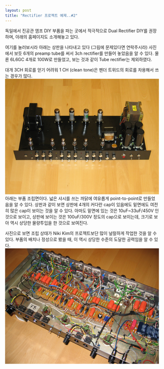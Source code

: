 ```yaml
---
layout: post
title: "Rectifier 프로젝트 예제..#2"
---
```



독일에서 진공관 앰프 DIY 부품을 파는 곳에서 적극적으로 Dual Rectifier DIY를 권장하며, 아래의 홈페이지도 소개해놓고 있다.

여기를 눌러보시라
아래는 상판을 나타내고 있다 (그림에 문제있다면 연락주시라)
사진에서 보듯 6개의 preamp tube를 써서 3ch rectifier를 만들어 놓았음을 알 수 있다.
물론 6L6GC 4개로 100W로 만들었고, 보는 것과 같이 Tube rectifier는 제외하였다.

대개 3CH 회로를 얻기 어려워 1 CH (clean tone)은 펜더 트위드의 회로를 차용해서 쓰는 경우가 많다.
![image](/assets/images/0426620eef0e733234daee798b22be30.jpg)
아래는 부품 조립면이다. 넓은 샤시를 쓰는 까닭에 여유롭게 point-to-point로 만들었음을 알 수 있다. 상판과 같이 보면 상판에 4개의 커다란 cap이 있음에도 밑면에도 여전히 많은 cap이 보이는 것을 알 수 있다. 아마도 밑면에 있는 것은 10uF~33uF/450V 인것으로 보이고, 상판에 보이는 것은 100uF/300V 정도의 cap으로 보이는데, 크기로 보아 역시 상당한 물량투입을 한 것으로 보여진다.

사진으로 보면 조립 상태가 Niki Kim의 프로젝트보단 많이 널럴하게 작업한 것을 알 수 있다. 부품의 배치나 정성으로 봤을 때, 이 역시 상당한 수준의 도달한 공력임을 알 수 있다.
![image](/assets/images/a247af3a3b9ef628e0227081fbbf77bc.jpg)

